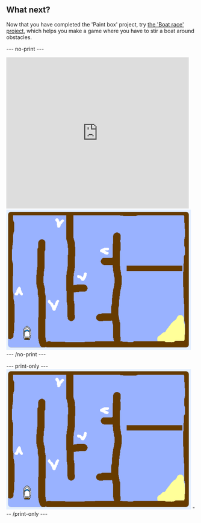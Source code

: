 ## What next?
Now that you have completed the 'Paint box' project, try [the 'Boat race' project](https://projects.raspberrypi.org/en/projects/boat-race?utm_source=pathway&utm_medium=whatnext&utm_campaign=projects), which helps you make a game where you have to stir a boat around obstacles.

--- no-print ---
<div class="scratch-preview">
  <iframe allowtransparency="true" width="485" height="402" src="https://scratch.mit.edu/projects/embed/276662533/?autostart=false" frameborder="0" scrolling="no"></iframe>
  <img src="images/boat_race_demo.png">
</div>
--- /no-print ---

--- print-only ---
![boat race demo](images/boat_race_demo.png)
--- /print-only ---